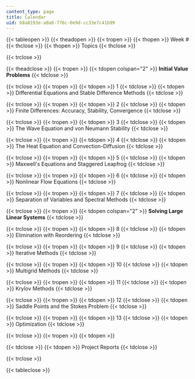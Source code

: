 ```yaml
---
content_type: page
title: Calendar
uid: 68a8193e-a8a6-776c-0e9d-cc33e7c41b99
---
```


{{< tableopen >}}
{{< theadopen >}}
{{< tropen >}}
{{< thopen >}}
Week #
{{< thclose >}}
{{< thopen >}}
Topics
{{< thclose >}}

{{< trclose >}}

{{< theadclose >}}
{{< tropen >}}
{{< tdopen colspan="2" >}}
**Initial Value Problems**
{{< tdclose >}}

{{< trclose >}}
{{< tropen >}}
{{< tdopen >}}
1
{{< tdclose >}}
{{< tdopen >}}
Differential Equations and Stable Difference Methods
{{< tdclose >}}

{{< trclose >}}
{{< tropen >}}
{{< tdopen >}}
2
{{< tdclose >}}
{{< tdopen >}}
Finite Differences: Accuracy, Stability, Convergence
{{< tdclose >}}

{{< trclose >}}
{{< tropen >}}
{{< tdopen >}}
3
{{< tdclose >}}
{{< tdopen >}}
The Wave Equation and von Neumann Stability
{{< tdclose >}}

{{< trclose >}}
{{< tropen >}}
{{< tdopen >}}
4
{{< tdclose >}}
{{< tdopen >}}
The Heat Equation and Convection-Diffusion
{{< tdclose >}}

{{< trclose >}}
{{< tropen >}}
{{< tdopen >}}
5
{{< tdclose >}}
{{< tdopen >}}
Maxwell's Equations and Staggered Leapfrog
{{< tdclose >}}

{{< trclose >}}
{{< tropen >}}
{{< tdopen >}}
6
{{< tdclose >}}
{{< tdopen >}}
Nonlinear Flow Equations
{{< tdclose >}}

{{< trclose >}}
{{< tropen >}}
{{< tdopen >}}
7
{{< tdclose >}}
{{< tdopen >}}
Separation of Variables and Spectral Methods
{{< tdclose >}}

{{< trclose >}}
{{< tropen >}}
{{< tdopen colspan="2" >}}
**Solving Large Linear Systems**
{{< tdclose >}}

{{< trclose >}}
{{< tropen >}}
{{< tdopen >}}
8
{{< tdclose >}}
{{< tdopen >}}
Elimination with Reordering
{{< tdclose >}}

{{< trclose >}}
{{< tropen >}}
{{< tdopen >}}
9
{{< tdclose >}}
{{< tdopen >}}
Iterative Methods
{{< tdclose >}}

{{< trclose >}}
{{< tropen >}}
{{< tdopen >}}
10
{{< tdclose >}}
{{< tdopen >}}
Multigrid Methods
{{< tdclose >}}

{{< trclose >}}
{{< tropen >}}
{{< tdopen >}}
11
{{< tdclose >}}
{{< tdopen >}}
Krylov Methods
{{< tdclose >}}

{{< trclose >}}
{{< tropen >}}
{{< tdopen >}}
12
{{< tdclose >}}
{{< tdopen >}}
Saddle Points and the Stokes Problem
{{< tdclose >}}

{{< trclose >}}
{{< tropen >}}
{{< tdopen >}}
13
{{< tdclose >}}
{{< tdopen >}}
Optimization
{{< tdclose >}}

{{< trclose >}}
{{< tropen >}}
{{< tdopen >}}

{{< tdclose >}}
{{< tdopen >}}
Project Reports
{{< tdclose >}}

{{< trclose >}}

{{< tableclose >}}